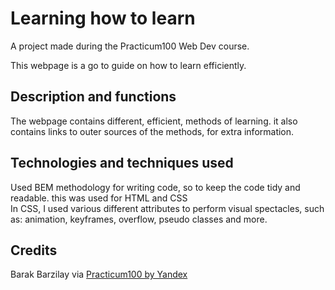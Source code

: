 # Learning how to learn

A project made during the Practicum100 Web Dev course. 

This webpage is a go to guide on how to learn efficiently.

## Description and functions

The webpage contains different, efficient, methods of learning. it also contains links to outer sources of the methods, for extra information.


## Technologies and techniques used


Used BEM methodology for writing code, so to keep the code tidy and readable. this was used for HTML and CSS\
In CSS, I used various different attributes to perform visual spectacles, such as: animation, keyframes, overflow, pseudo classes and more.

## Credits
Barak Barzilay via 
[Practicum100 by Yandex](https://practicum.yandex.com/profile/web-practicum100/)